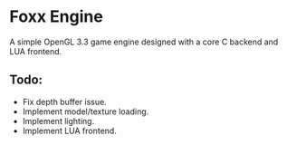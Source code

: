 # Foxx Engine
A simple OpenGL 3.3 game engine designed with a core C backend and LUA frontend.

## Todo:
- Fix depth buffer issue.
- Implement model/texture loading.
- Implement lighting.
- Implement LUA frontend.
